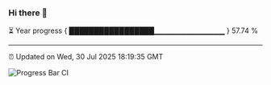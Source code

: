 ### Hi there 👋

⏳ Year progress { █████████████████▁▁▁▁▁▁▁▁▁▁▁▁▁ } 57.74 %

---

⏰ Updated on Wed, 30 Jul 2025 18:19:35 GMT

![Progress Bar CI](https://github.com/code-lakshay/GitHub-Actions-Demo/workflows/Progress%20Bar%20CI/badge.svg)
